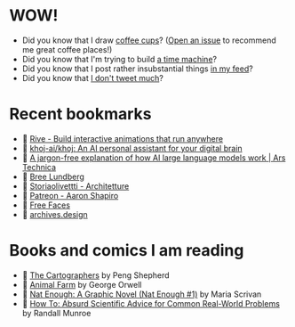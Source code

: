 # WOW!

- Did you know that I draw [coffee cups](https://papercups.mamuso.net/)? ([Open an issue](https://github.com/mamuso/papercups/issues) to recommend me great coffee places!)
- Did you know that I'm trying to build [a time machine](https://github.com/mamuso/fluxcapacitor)?
- Did you know that I post rather insubstantial things [in my feed](https://feed.mamuso.net/)?
- Did you know that [I don't tweet much](https://twitter.com/mamuso)?

# Recent bookmarks

- 👀 [Rive - Build interactive animations that run anywhere](https://rive.app/)
- 👀 [khoj-ai/khoj: An AI personal assistant for your digital brain](https://github.com/khoj-ai/khoj)
- 👀 [A jargon-free explanation of how AI large language models work | Ars Technica](https://arstechnica.com/science/2023/07/a-jargon-free-explanation-of-how-ai-large-language-models-work/)
- 👀 [Bree Lundberg](https://breelundberg.com/)
- 👀 [Storiaolivettti - Architetture](https://www.storiaolivetti.it/tema/architetture/)
- 👀 [Patreon - Aaron Shapiro](https://www.aaron.mn/work/patreon)
- 👀 [Free Faces](https://www.freefaces.gallery/)
- 👀 [archives.design](https://archives.design/)


# Books and comics I am reading

- 📘 [The Cartographers](https://www.goodreads.com/book/show/56224531) by Peng Shepherd
- 📘 [Animal Farm](https://www.goodreads.com/book/show/8349198) by George Orwell
- 📘 [Nat Enough: A Graphic Novel (Nat Enough #1)](https://www.goodreads.com/book/show/45714795) by Maria Scrivan
- 📘 [How To: Absurd Scientific Advice for Common Real-World Problems](https://www.goodreads.com/book/show/43851501) by Randall Munroe

